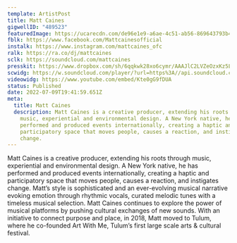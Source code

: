 ```yaml
---
template: ArtistPost
title: Matt Caines
gigwellID: "489523"
featuredImage: https://ucarecdn.com/de96e1e9-a6ae-4c51-ab56-869643793b4c/-/crop/2772x1644/0,328/-/preview/
fblk: https://www.facebook.com/Mattcainesofficial
instalk: https://www.instagram.com/mattcaines_ofc
ralk: https://ra.co/dj/mattcaines
sclk: https://soundcloud.com/mattcaines
presskit: https://www.dropbox.com/sh/6qqkwk28xo6cymr/AAAJlC2LVZeOzxKz5Lgx7Dxca/Matt%20Caines/Matt%20Caines%20-%20Press%20Kit%20%26%20Photos/Press%20Kit/Matt%20Caines%20-%20Press%20Kit%202021.pdf?dl=0
scwidg: https://w.soundcloud.com/player/?url=https%3A//api.soundcloud.com/tracks/1005704575&color=%23ff5500&auto_play=false&hide_related=false&show_comments=true&show_user=true&show_reposts=false&show_teaser=true&visual=true
videowidg: https://www.youtube.com/embed/Kte0gG9fDUA
status: Published
date: 2022-07-09T19:41:59.651Z
meta:
  title: Matt Caines
  description: Matt Caines is a creative producer, extending his roots through
    music, experiential and environmental design. A New York native, he has
    performed and produced events internationally, creating a haptic and
    participatory space that moves people, causes a reaction, and instigates
    change.
---
```

Matt Caines is a creative producer, extending his roots through music, experiential and environmental design. A New York native, he has performed and produced events internationally, creating a haptic and participatory space that moves people, causes a reaction, and instigates change. Matt’s style is sophisticated and an ever-evolving musical narrative evoking emotion through rhythmic vocals, curated melodic tunes with a timeless musical selection. Matt Caines continues to explore the power of musical platforms by pushing cultural exchanges of new sounds. With an initiative to connect purpose and place, in 2018, Matt moved to Tulum, where he co-founded Art With Me, Tulum’s first large scale arts & cultural festival.